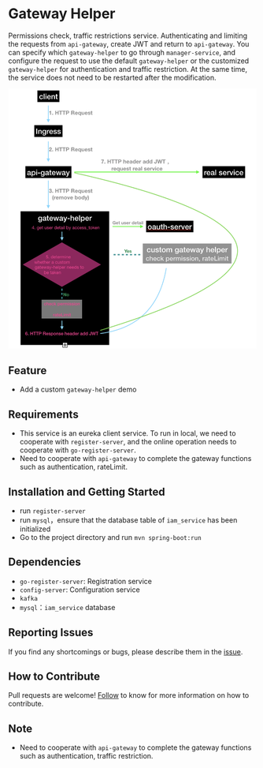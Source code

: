# Gateway Helper
Permissions check, traffic restrictions service. Authenticating and limiting the requests from `api-gateway`, create JWT and return to `api-gateway`. You can specify which `gateway-helper` to go through `manager-service`, and configure the request to use the default `gateway-helper` or the customized `gateway-helper` for authentication and traffic restriction. At the same time, the service does not need to be restarted after the modification.

![流程图](screenshot/flow_chart.png)

## Feature
- Add a custom `gateway-helper` demo

## Requirements
- This service is an eureka client service. To run in local, we need to cooperate with `register-server`, and the online operation needs to cooperate with `go-register-server`.
- Need to cooperate with `api-gateway` to complete the gateway functions such as authentication, rateLimit.

## Installation and Getting Started
- run `register-server`
- run `mysql`，ensure that the database table of `iam_service` has been initialized
- Go to the project directory and run `mvn spring-boot:run`

## Dependencies
- `go-register-server`: Registration service
- `config-server`: Configuration service
- `kafka`
- `mysql`：`iam_service` database

## Reporting Issues
If you find any shortcomings or bugs, please describe them in the [issue](https://github.com/choerodon/choerodon/issues/new?template=issue_template.md).

## How to Contribute
Pull requests are welcome! [Follow](https://github.com/choerodon/choerodon/blob/master/CONTRIBUTING.md) to know for more information on how to contribute.

## Note
- Need to cooperate with `api-gateway` to complete the gateway functions such as authentication, traffic restriction.